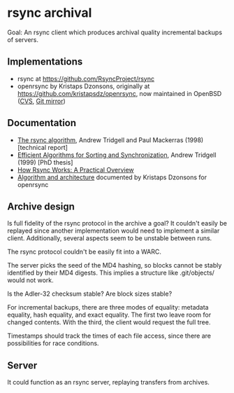 # rsync archival

Goal: An rsync client which produces archival quality incremental backups of
servers.

## Implementations

- rsync at <https://github.com/RsyncProject/rsync>
- openrsync by Kristaps Dzonsons, originally at <https://github.com/kristapsdz/openrsync>,
  now maintained in OpenBSD ([CVS](https://cvsweb.openbsd.org/src/usr.bin/rsync/),
  [Git mirror](https://github.com/openbsd/src/tree/master/usr.bin/rsync))

## Documentation

- [The rsync algorithm](https://rsync.samba.org/tech_report/),
  Andrew Tridgell and Paul Mackerras (1998) [technical report]
- [Efficient Algorithms for Sorting and Synchronization](https://www.samba.org/~tridge/phd_thesis.pdf),
  Andrew Tridgell (1999) [PhD thesis]
- [How Rsync Works: A Practical Overview](https://rsync.samba.org/how-rsync-works.html)
- [Algorithm and architecture](https://github.com/kristapsdz/openrsync/blob/master/README.md#algorithm)
  documented by Kristaps Dzonsons for openrsync

## Archive design

Is full fidelity of the rsync protocol in the archive a goal? It couldn't easily
be replayed since another implementation would need to implement a similar
client. Additionally, several aspects seem to be unstable between runs.

The rsync protocol couldn't be easily fit into a WARC.

The server picks the seed of the MD4 hashing, so blocks cannot be stably
identified by their MD4 digests. This implies a structure like .git/objects/
would not work.

Is the Adler-32 checksum stable? Are block sizes stable?

For incremental backups, there are three modes of equality: metadata equality,
hash equality, and exact equality. The first two leave room for changed
contents. With the third, the client would request the full tree.

Timestamps should track the times of each file access, since there are
possibilities for race conditions.

## Server

It could function as an rsync server, replaying transfers from archives.

